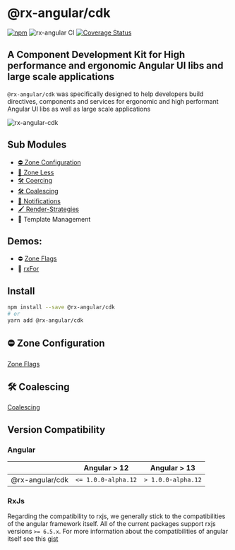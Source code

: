 # @rx-angular/cdk

[![npm](https://img.shields.io/npm/v/%40rx-angular%2Fcdk.svg)](https://www.npmjs.com/package/%40rx-angular%2Fcdk)
![rx-angular CI](https://github.com/rx-angular/rx-angular/workflows/rx-angular%20CI/badge.svg?branch=master)
[![Coverage Status](https://raw.githubusercontent.com/rx-angular/rx-angular/github-pages/docs/test-coverage/cdk/jest-coverage-badge.svg)](https://rx-angular.github.io/rx-angular/test-coverage/cdk/lcov-report/index.html)

## A Component Development Kit for High performance and ergonomic Angular UI libs and large scale applications

`@rx-angular/cdk` was specifically designed to help developers build directives, components and services for ergonomic and high performant Angular UI libs as well as large scale
applications

![rx-angular-cdk](https://user-images.githubusercontent.com/10064416/115325340-b8ed0800-a18b-11eb-9896-28c91c9e7801.png)

## Sub Modules

- [⛔ Zone Configuration](https://github.com/rx-angular/rx-angular/blob/master/libs/cdk/zone-configurations)
- [🚫 Zone Less](https://github.com/rx-angular/rx-angular/blob/master/libs/cdk/zone-less)
- [🛠 Coercing](https://github.com/rx-angular/rx-angular/blob/master/libs/cdk/coercing)
- [🛠 Coalescing](https://github.com/rx-angular/rx-angular/blob/master/libs/cdk/coalescing)
- [📡 Notifications](https://github.com/rx-angular/rx-angular/blob/master/libs/cdk/notifications)
- [🖌 Render-Strategies](https://github.com/rx-angular/rx-angular/tree/master/libs/cdk/render-strategies)
- 🔳 Template Management


## Demos:

- ⛔ [Zone Flags](https://github.com/BioPhoton/rx-angular-cdk-zone-configuration)
- 🔳 [rxFor](https://stackblitz.com/edit/rx-angular-cdk-demos-c52q34)

## Install

```bash
npm install --save @rx-angular/cdk
# or
yarn add @rx-angular/cdk
```

## ⛔ Zone Configuration

[Zone Flags](https://github.com/rx-angular/rx-angular/blob/master/libs/cdk/zone-configurations/docs/zone-flags.md)

## 🛠 Coalescing

[Coalescing](https://github.com/rx-angular/rx-angular/tree/master/libs/cdk/coalescing)

## Version Compatibility

### Angular
|                      | Angular > 12        | Angular > 13       | 
|----------------------|---------------------|--------------------|
| @rx-angular/cdk      | `<= 1.0.0-alpha.12` | `> 1.0.0-alpha.12` |  

### RxJs

Regarding the compatibility to rxjs, we generally stick to the compatibilities of the angular framework itself.
All of the current packages support rxjs versions `>= 6.5.x`.
For more information about the compatibilities of angular itself see this [gist](https://gist.github.com/LayZeeDK/c822cc812f75bb07b7c55d07ba2719b3)
